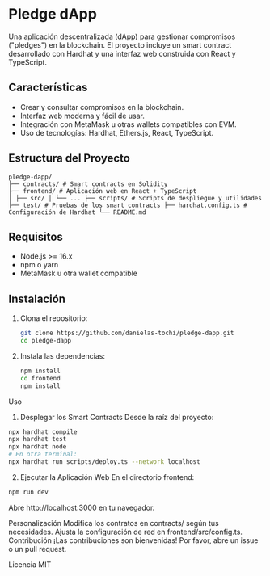 # Pledge dApp

Una aplicación descentralizada (dApp) para gestionar compromisos ("pledges") en la blockchain. El proyecto incluye un smart contract desarrollado con Hardhat y una interfaz web construida con React y TypeScript.

## Características

- Crear y consultar compromisos en la blockchain.
- Interfaz web moderna y fácil de usar.
- Integración con MetaMask u otras wallets compatibles con EVM.
- Uso de tecnologías: Hardhat, Ethers.js, React, TypeScript.

## Estructura del Proyecto

```
pledge-dapp/
├── contracts/ # Smart contracts en Solidity
├── frontend/ # Aplicación web en React + TypeScript
│ ├── src/ │ └── ... ├── scripts/ # Scripts de despliegue y utilidades ├── test/ # Pruebas de los smart contracts ├── hardhat.config.ts # Configuración de Hardhat └── README.md
```


## Requisitos

- Node.js >= 16.x
- npm o yarn
- MetaMask u otra wallet compatible

## Instalación

1. Clona el repositorio:
   ```bash
   git clone https://github.com/danielas-tochi/pledge-dapp.git
   cd pledge-dapp
   ```

2. Instala las dependencias:
   ```bash
   npm install
   cd frontend
   npm install
   ```

Uso
1. Desplegar los Smart Contracts
Desde la raíz del proyecto:

```bash
npx hardhat compile
npx hardhat test
npx hardhat node
# En otra terminal:
npx hardhat run scripts/deploy.ts --network localhost
```

2. Ejecutar la Aplicación Web
En el directorio frontend:

```bash
npm run dev
```

Abre http://localhost:3000 en tu navegador.

Personalización
Modifica los contratos en contracts/ según tus necesidades.
Ajusta la configuración de red en frontend/src/config.ts.
Contribución
¡Las contribuciones son bienvenidas! Por favor, abre un issue o un pull request.

Licencia
MIT